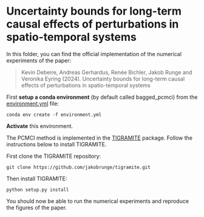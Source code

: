 # Uncertainty bounds for long-term causal effects of perturbations in spatio-temporal systems

In this folder, you can find the official implementation of the numerical experiments of the paper:
> Kevin Debeire, Andreas Gerhardus, Renée Bichler, Jakob Runge and Veronika Eyring (2024). Uncertainty bounds for long-term causal effects of perturbations in spatio-temporal systems

First **setup a conda environment** (by default called bagged_pcmci) from the [environment.yml](./environment.yml) file:

```setup
conda env create -f environment.yml
```

**Activate** this environment.

The PCMCI method is implemented in the [TIGRAMITE](https://github.com/jakobrunge/tigramite/) package. Follow the instructions below to install TIGRAMITE.

First clone the TIGRAMITE repository:

```
git clone https://github.com/jakobrunge/tigramite.git
```

Then install TIGRAMITE:

```
python setup.py install
```

 You should now be able to run the numerical experiments and reproduce the figures of the paper.